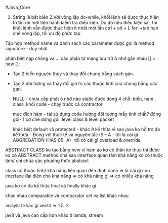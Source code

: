 #Java_Core
1. String là bất biến
2.Với vòng lặp do-while, khối lệnh sẽ được thực hiện trước rồi mới tiến hành kiểm tra điều kiện. Do đó nếu điều kiện sai, thì khối lệnh vẫn được thực hiện ít nhất một lần
ctrl + alt + L
fori +tab
hạn chế vòng lặp, tối ưu độ phức tạp

Tập hợp method name và danh sách các parameter được gọi là method signature - duy nhất.

phân biệt nạp chồng và....
các phần tử mạng lưu trữ ô nhớ gần nhau
<data type> [] <array name> = new <data type>[<element numer>];


- Tạo 2 biến nguyên thủy và thay đổi chúng bằng cách gán.
- Tạo 2 đối tượng và thay đổi giá trị các thuộc tính của chúng bằng các gán.
  
  NULL - chưa cấp phát ô nhớ nào
  static được dùng 4 chỗ: biến, hàm , class, khối code - chạy trước cả contractor
  
  mục đích hàm - tái sử dụng code
 hướng đôi tượng mấy tính chất?
  đóng gói- 1 cơ chế
 đóng gói: level class & level packet
  
  khác biệt default và protected - khác ở kế thừa
  vì sao java ko hỗ trợ đa kế thừa - Đúng với thực tế và nguyên tắc IS – A - tôi là cái gì
  AGGREGATION (HAS 05 -A)- tôi có cái gì
  overload & override
  
 ABSTRACT CLASS ko tạo bằng new  vì hàm ảo ko có thân ko thực thi được
 ko có ABSTRACT method chả sao
 interface quan tâm khả năng ko có thuộc tính/ chỉ chứa các phương thức abstract
 
 
 class có thuộc tính/ khả năng liên quan đến định danh => là cái gì
 còn interface đại diện cho khả năng => có khả năng gì => có nhiều khả năng
 
 java ko có đa kế thừa
 final và finally khác gì
 
 khác nhau comparable và comparator
 set và list khác nhau
 
 arraylist khác gì vectơ => 1.5, 2
 
 jav8 và java cao cấp hơn khác ở lamda, stream
